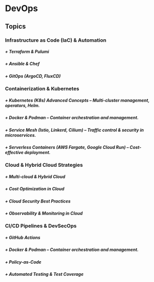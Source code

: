 # DevOps
## Topics
### Infrastructure as Code (IaC) & Automation
##### + Terraform & Pulumi
##### + Ansible & Chef
##### + GitOps (ArgoCD, FluxCD)
### Containerization & Kubernetes
##### + Kubernetes (K8s) Advanced Concepts – Multi-cluster management, operators, Helm.
##### + Docker & Podman – Container orchestration and management.
##### + Service Mesh (Istio, Linkerd, Cilium) – Traffic control & security in microservices.
##### + Serverless Containers (AWS Fargate, Google Cloud Run) – Cost-effective deployment.
### Cloud & Hybrid Cloud Strategies
##### + Multi-cloud & Hybrid Cloud
##### + Cost Optimization in Cloud
##### + Cloud Security Best Practices 
##### + Observability & Monitoring in Cloud
### CI/CD Pipelines & DevSecOps
##### + GitHub Actions
##### + Docker & Podman – Container orchestration and management.
##### + Policy-as-Code
##### + Automated Testing & Test Coverage

